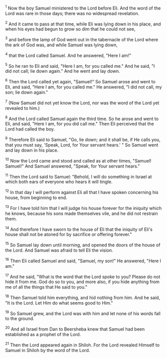 <sup>1</sup> 
Now the boy Samuel ministered to the Lord before Eli. And the word of the Lord was rare in those days; there was no widespread revelation. 

<sup>2</sup> 
And it came to pass at that time, while Eli was lying down in his place, and when his eyes had begun to grow so dim that he could not see, 

<sup>3</sup> 
and before the lamp of God went out in the tabernacle of the Lord where the ark of God was, and while Samuel was lying down, 

<sup>4</sup> 
that the Lord called Samuel. And he answered, "Here I am!" 

<sup>5</sup> 
So he ran to Eli and said, "Here I am, for you called me." And he said, "I did not call; lie down again." And he went and lay down. 

<sup>6</sup> 
Then the Lord called yet again, "Samuel!" So Samuel arose and went to Eli, and said, "Here I am, for you called me." He answered, "I did not call, my son; lie down again." 

<sup>7</sup> 
(Now Samuel did not yet know the Lord, nor was the word of the Lord yet revealed to him.) 

<sup>8</sup> 
And the Lord called Samuel again the third time. So he arose and went to Eli, and said, "Here I am, for you did call me." Then Eli perceived that the Lord had called the boy. 

<sup>9</sup> 
Therefore Eli said to Samuel, "Go, lie down; and it shall be, if He calls you, that you must say, 'Speak, Lord, for Your servant hears.' " So Samuel went and lay down in his place. 

<sup>10</sup> 
Now the Lord came and stood and called as at other times, "Samuel! Samuel!" And Samuel answered, "Speak, for Your servant hears." 

<sup>11</sup> 
Then the Lord said to Samuel: "Behold, I will do something in Israel at which both ears of everyone who hears it will tingle. 

<sup>12</sup> 
In that day I will perform against Eli all that I have spoken concerning his house, from beginning to end. 

<sup>13</sup> 
For I have told him that I will judge his house forever for the iniquity which he knows, because his sons made themselves vile, and he did not restrain them. 

<sup>14</sup> 
And therefore I have sworn to the house of Eli that the iniquity of Eli's house shall not be atoned for by sacrifice or offering forever." 

<sup>15</sup> 
So Samuel lay down until morning, and opened the doors of the house of the Lord. And Samuel was afraid to tell Eli the vision. 

<sup>16</sup> 
Then Eli called Samuel and said, "Samuel, my son!" He answered, "Here I am." 

<sup>17</sup> 
And he said, "What is the word that the Lord spoke to you? Please do not hide it from me. God do so to you, and more also, if you hide anything from me of all the things that He said to you." 

<sup>18</sup> 
Then Samuel told him everything, and hid nothing from him. And he said, "It is the Lord. Let Him do what seems good to Him." 

<sup>19</sup> 
So Samuel grew, and the Lord was with him and let none of his words fall to the ground. 

<sup>20</sup> 
And all Israel from Dan to Beersheba knew that Samuel had been established as a prophet of the Lord. 

<sup>21</sup> 
Then the Lord appeared again in Shiloh. For the Lord revealed Himself to Samuel in Shiloh by the word of the Lord.
